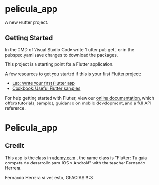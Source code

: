 # pelicula_app

A new Flutter project.

## Getting Started
In the CMD of Visual Studio Code write 'flutter pub get', or in the pubspec.yaml save changes to download the packages.

This project is a starting point for a Flutter application.

A few resources to get you started if this is your first Flutter project:

- [Lab: Write your first Flutter app](https://flutter.dev/docs/get-started/codelab)
- [Cookbook: Useful Flutter samples](https://flutter.dev/docs/cookbook)

For help getting started with Flutter, view our
[online documentation](https://flutter.dev/docs), which offers tutorials,
samples, guidance on mobile development, and a full API reference.
# Pelicula_app

## Credit

This app is the class in [udemy.com](https://www.udemy.com/user/550c38655ec11/) , the name class is "Flutter: Tu guía competa de desarrollo para IOS y Android" with the teacher Fernando Herrera.

Fernando Herrera si ves esto, GRACIAS!!! :3

